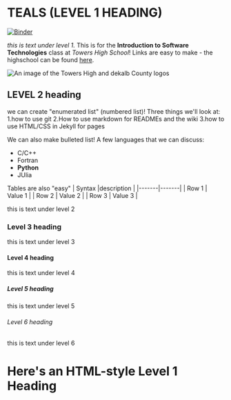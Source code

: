 # TEALS (LEVEL 1 HEADING)
[![Binder](https://mybinder.org/badge_logo.svg)](https://mybinder.org/v2/gh/ni4h/niah/tree/main/HEAD)

*this is text under level 1.* This is for the **Introduction to Software Technologies** class at *Towers High School*! Links are easy to make - the highschool can be found [here](https://www.towershs.dekalb.k12.ga.us/).

![An image of the Towers High and dekalb County logos](https://www.towershs.dekalb.k12.ga.us/sysimages/logo.png)
## LEVEL 2 heading
we can create "enumerated list" (numbered list)! Three things we'll look at: 
1.how to use git
2.How to use markdown for READMEs and the wiki
3.how to use HTML/CSS in Jekyll for pages

We can also make bulleted list! A few languages that we can discuss:
- C/C++
- Fortran
- **Python**
- JUlia

Tables are also "easy"
| Syntax |description |
|-------|-------|
| Row 1 | Value 1 |
| Row 2 | Value 2 |
| Row 3 | Value 3 |

this is text under level 2

### Level 3 heading

this is text under level 3

#### Level 4 heading

this is text under level 4

##### Level 5 heading

this is text under level 5

###### Level 6 heading

this is text under level 6

<H1>Here's an HTML-style Level 1 Heading</H1>
